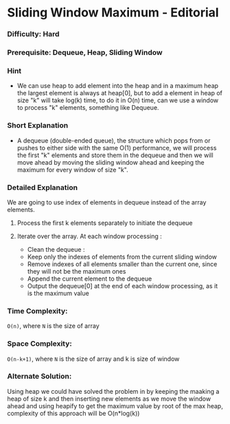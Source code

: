 # Sliding Window Maximum - Editorial

### Difficulty:  Hard

### Prerequisite: Dequeue, Heap, Sliding Window

### Hint

* We can use heap to add element into the heap and in a maximum heap the largest element is always at heap[0], but to add a element in heap of size "k" will take log(k) time, to do it in O(n) time, can we use a window to process "k" elements, something like Dequeue.

### Short Explanation

* A dequeue (double-ended queue), the structure which pops from or pushes to either side with the same O(1) performance, we will process the first "k" elements and store them in the dequeue and then we will move ahead by moving the sliding window ahead and keeping the maximum for every window of size "k".

### Detailed Explanation

We are going to use index of elements in dequeue instead of the array elements.
1. Process the first k elements separately to initiate the dequeue

2. Iterate over the array. At each window processing :
    * Clean the dequeue :
    * Keep only the indexes of elements from the current sliding window
    * Remove indexes of all elements smaller than the current one, since they will not be the maximum ones
    * Append the current element to the dequeue
    * Output the dequeue[0] at the end of each window processing, as it is the maximum value



### Time Complexity:

`O(n)`, where `N` is the size of array

### Space Complexity:

`O(n-k+1)`, where `N` is the size of array and k is size of window

### Alternate Solution:

Using heap we could have solved the problem in by keeping the maaking a heap of size k and then inserting new elements as we move the window ahead and using heapify to get the maximum value by root of the max heap, complexity of this approach will be O(n*log(k))